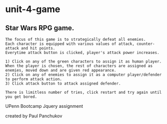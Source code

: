 # unit-4-game


   ## Star Wars RPG game. 
    
    The focus of this game is to strategically defeat all enemies. 
    Each character is equipped with various values of attack, counter-attack and hit points. 
    Everytime attack button is clicked, player's attack power increases.

    1) Click on any of the green characters to assign it as human player. When the player is chosen, the rest of characters are assigned as enemies, moved down and are given red appearance. 
    2) Click on any of enemies to assign it as a computer player/defender to perform attack action. 
    3) Click attack button to attack assigned defender. 

    There is limitless number of tries, click restart and try again until you get bored.

UPenn Bootcamp Jquery assignment

created by Paul Panchukov